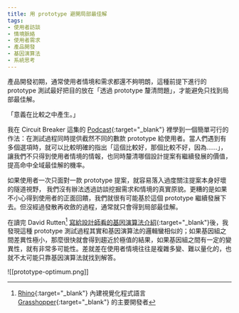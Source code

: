 ```yaml
---
title: 用 prototype 避開局部最佳解
tags:
- 使用者訪談
- 情境脈絡
- 使用者需求
- 產品開發
- 基因演算法
- 系統思考
---
```

產品開發初期，通常使用者情境和需求都還不夠明朗，這種前提下進行的 prototype 測試最好把目的放在「透過 prototype 釐清問題」，才能避免只找到局部最佳解。

「意義在比較之中產生。」

我在 Circuit Breaker 這集的 [Podcast](https://podcasts.apple.com/dk/podcast/15-understanding-prototyping-to-learn/id1617350970?i=1000568844213){:target="_blank"} 裡學到一個簡單可行的作法：在測試過程同時提供截然不同的數款 prototype 給使用者。當人們遇到有多個選項時，就可以比較明確的指出「這個比較好，那個比較不好，因為......」，讓我們不只得到使用者情境的情報，也同時釐清哪個設計提案有繼續發展的價值，提高命中全域最佳解的機率。

如果使用者一次只面對一款 prototype 提案，就容易落入過度關注提案本身好壞的隧道視野， 我們沒有辦法透過訪談挖掘需求和情境的真實原貌。更糟的是如果不小心得到使用者的正面回饋，我們就很有可能基於這個 prototype 繼續發展下去。但沒經過發散再收斂的過程，通常就只會得到局部最佳解。

在讀完 David Rutten[^1] [寫給設計師看的基因演算法介紹](https://www.grasshopper3d.com/profiles/blogs/evolutionary-principles){:target="_blank"}後，我發現這種 prototype 測試過程其實和基因演算法的邏輯蠻相似的；如果基因組之間差異性極小，那麼很快就會得到趨近於極值的結果，如果基因組之間有一定的變異性，就有非常多可能性。差就差在使用者情境往往是複雜多變、難以量化的，也就不太可能只靠基因演算法就找到解答。

![[prototype-optimum.png]]

[^1]: [Rhino](https://www.rhino3d.com/){:target="_blank"} 內建視覺化程式語言 [Grasshopper](https://www.grasshopper3d.com/){:target="_blank"} 的主要開發者